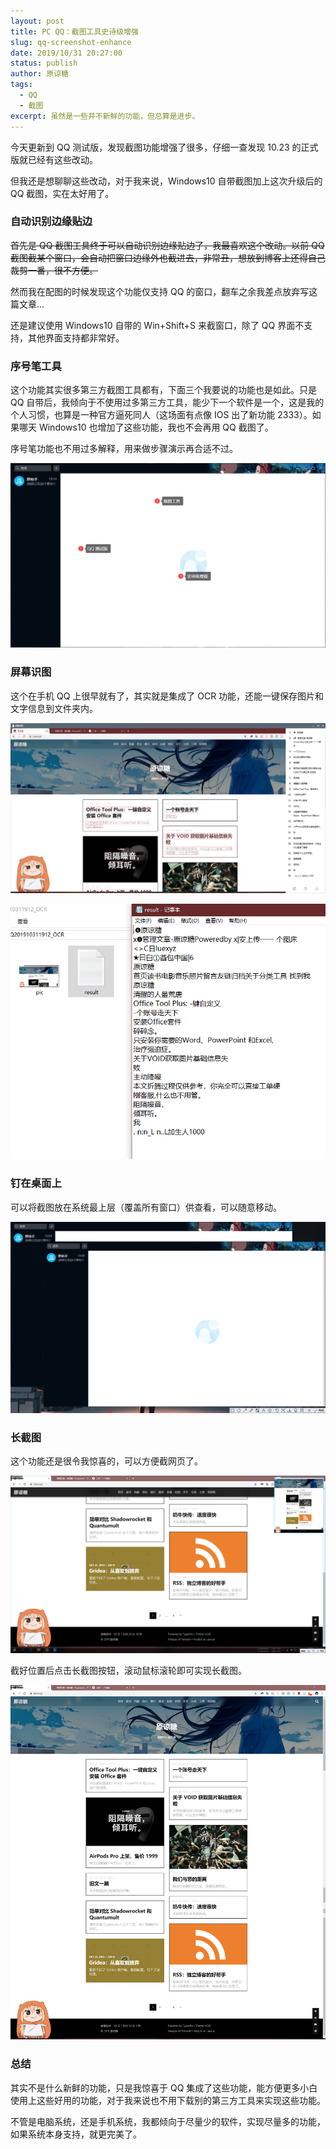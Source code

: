 ```yaml
---
layout: post
title: PC QQ：截图工具史诗级增强
slug: qq-screenshot-enhance
date: 2019/10/31 20:27:00
status: publish
author: 原谅糖
tags: 
  - QQ
  - 截图
excerpt: 虽然是一些并不新鲜的功能，但总算是进步。
---
```



今天更新到 QQ 测试版，发现截图功能增强了很多，仔细一查发现 10.23 的正式版就已经有这些改动。

但我还是想聊聊这些改动，对于我来说，Windows10 自带截图加上这次升级后的 QQ 截图，实在太好用了。

### 自动识别边缘贴边

~~首先是 QQ 截图工具终于可以自动识别边缘贴边了，我最喜欢这个改动。以前 QQ 截图截某个窗口，会自动把窗口边缘外也截进去，非常丑，想放到博客上还得自己裁剪一番，很不方便。~~

然而我在配图的时候发现这个功能仅支持 QQ 的窗口，翻车之余我差点放弃写这篇文章...

还是建议使用 Windows10 自带的 Win+Shift+S 来截窗口，除了 QQ 界面不支持，其他界面支持都非常好。

### 序号笔工具

这个功能其实很多第三方截图工具都有，下面三个我要说的功能也是如此。只是 QQ 自带后，我倾向于不使用过多第三方工具，能少下一个软件是一个，这是我的个人习惯，也算是一种官方逼死同人（这场面有点像 IOS 出了新功能 2333）。如果哪天 Windows10 也增加了这些功能，我也不会再用 QQ 截图了。

序号笔功能也不用过多解释，用来做步骤演示再合适不过。

![](./assets/b91d7d5e7f479.png)

### 屏幕识图

这个在手机 QQ 上很早就有了，其实就是集成了 OCR 功能，还能一键保存图片和文字信息到文件夹内。

![](./assets/58c600bd6a2dc.png)

![](./assets/47d4819b76a30.png)

### 钉在桌面上

可以将截图放在系统最上层（覆盖所有窗口）供查看，可以随意移动。

![](./assets/925fc2daa38e0.png)

### 长截图

这个功能还是很令我惊喜的，可以方便截网页了。

![](./assets/598d25ad2bc85.png)

截好位置后点击长截图按钮，滚动鼠标滚轮即可实现长截图。

![](./assets/6d18f33c924d3.png)

### 总结

其实不是什么新鲜的功能，只是我惊喜于 QQ 集成了这些功能，能方便更多小白使用上这些好用的功能，对于我来说也不用下载别的第三方工具来实现这些功能。

不管是电脑系统，还是手机系统，我都倾向于尽量少的软件，实现尽量多的功能，如果系统本身支持，就更完美了。